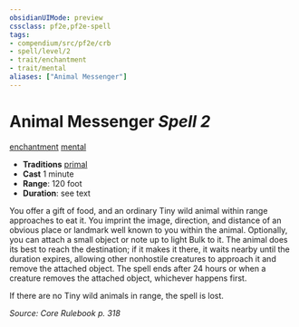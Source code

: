 ```yaml
---
obsidianUIMode: preview
cssclass: pf2e,pf2e-spell
tags:
- compendium/src/pf2e/crb
- spell/level/2
- trait/enchantment
- trait/mental
aliases: ["Animal Messenger"]
---
```

# Animal Messenger *Spell 2*   
[enchantment](rules/traits/enchantment.md "Enchantment School Trait")  [mental](rules/traits/mental.md "Mental Effect Trait")  

- **Traditions** [primal](rules/traits/primal.md "Primal Tradition Trait")
- **Cast** 1 minute 
- **Range**: 120 foot
- **Duration**: see text

You offer a gift of food, and an ordinary Tiny wild animal within range approaches to eat it. You imprint the image, direction, and distance of an obvious place or landmark well known to you within the animal. Optionally, you can attach a small object or note up to light Bulk to it. The animal does its best to reach the destination; if it makes it there, it waits nearby until the duration expires, allowing other nonhostile creatures to approach it and remove the attached object. The spell ends after 24 hours or when a creature removes the attached object, whichever happens first.

If there are no Tiny wild animals in range, the spell is lost.

*Source: Core Rulebook p. 318*